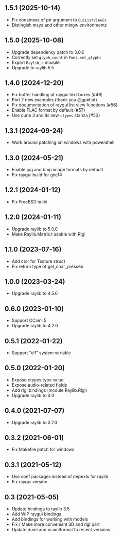 1.5.1 (2025-10-14)
------------------

* Fix constness of ptr argument to `GuiListViewEx`
* Distingish msys and other mingw environments

1.5.0 (2025-10-08)
------------------

* Upgrade dependency patch to 3.0.0
* Correctly set `glyph_count` in `Font.set_glyphs`
* Export `Raylib_c` module
* Upgrade to raylib 5.5

1.4.0 (2024-12-20)
------------------

* Fix buffer handling of raygui text boxes (#46)
* Port 7 new examples (thank you @gpetiot)
* Fix documentation of raygui list view functions (#56)
* Enable FLAC format by default (#57)
* Use dune 3 and its new `ctypes` stanza (#53)

1.3.1 (2024-09-24)
------------------

* Work around patching on windows with powershell

1.3.0 (2024-05-21)
------------------

* Enable jpg and bmp image formats by default
* Fix raygui build for gcc14

1.2.1 (2024-01-12)
------------------

* Fix FreeBSD build

1.2.0 (2024-01-11)
------------------

* Upgrade raylib to 5.0.0
* Make Raylib.Matrix.t usable with Rlgl

1.1.0 (2023-07-16)
------------------

* Add ctor for Texture struct
* Fix return type of get_char_pressed

1.0.0 (2023-03-24) 
------------------

* Upgrade raylib to 4.5.0

0.6.0 (2023-01-10)
------------------

* Support OCaml 5
* Upgrade raylib to 4.2.0

0.5.1 (2022-01-22)
------------------

* Support "elf" system variable

0.5.0 (2022-01-20)
------------------

* Expose ctypes type value
* Expose audio-related fields
* Add rlgl bindings (module Raylib.Rlgl)
* Upgrade raylib to 4.0

0.4.0 (2021-07-07)
------------------

* Upgrade raylib to 3.7.0

0.3.2 (2021-06-01)
------------------

* Fix Makefile patch for windows

0.3.1 (2021-05-12)
------------------

* Use conf packages instead of depexts for raylib
* Fix raygui version

0.3 (2021-05-05)
----------------

* Update bindings to raylib 3.5
* Add WIP raygui bindings
* Add bindings for working with models
* Fix / Make more conveniant 3D and rlgl part
* Update dune and ocamlformat to recent versions

